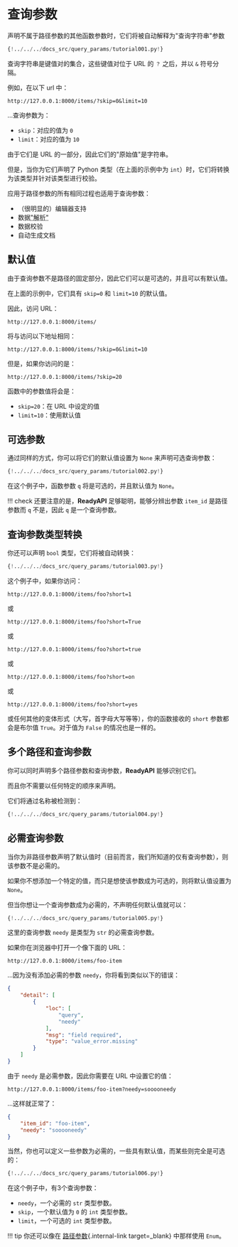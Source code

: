 # 查询参数

声明不属于路径参数的其他函数参数时，它们将被自动解释为"查询字符串"参数

```Python hl_lines="9"
{!../../../docs_src/query_params/tutorial001.py!}
```

查询字符串是键值对的集合，这些键值对位于 URL 的 `？` 之后，并以 `&` 符号分隔。

例如，在以下 url 中：

```
http://127.0.0.1:8000/items/?skip=0&limit=10
```

...查询参数为：

* `skip`：对应的值为 `0`
* `limit`：对应的值为 `10`

由于它们是 URL 的一部分，因此它们的"原始值"是字符串。

但是，当你为它们声明了 Python 类型（在上面的示例中为 `int`）时，它们将转换为该类型并针对该类型进行校验。

应用于路径参数的所有相同过程也适用于查询参数：

* （很明显的）编辑器支持
* 数据<abbr title="将来自 HTTP 请求的字符串转换为 Python 数据类型">"解析"</abbr>
* 数据校验
* 自动生成文档

## 默认值

由于查询参数不是路径的固定部分，因此它们可以是可选的，并且可以有默认值。

在上面的示例中，它们具有 `skip=0` 和 `limit=10` 的默认值。

因此，访问 URL：

```
http://127.0.0.1:8000/items/
```

将与访问以下地址相同：

```
http://127.0.0.1:8000/items/?skip=0&limit=10
```

但是，如果你访问的是：

```
http://127.0.0.1:8000/items/?skip=20
```

函数中的参数值将会是：

* `skip=20`：在 URL 中设定的值
* `limit=10`：使用默认值

## 可选参数

通过同样的方式，你可以将它们的默认值设置为 `None` 来声明可选查询参数：

```Python hl_lines="7"
{!../../../docs_src/query_params/tutorial002.py!}
```

在这个例子中，函数参数 `q` 将是可选的，并且默认值为 `None`。

!!! check
    还要注意的是，**ReadyAPI** 足够聪明，能够分辨出参数 `item_id` 是路径参数而 `q` 不是，因此 `q` 是一个查询参数。

## 查询参数类型转换

你还可以声明 `bool` 类型，它们将被自动转换：

```Python hl_lines="7"
{!../../../docs_src/query_params/tutorial003.py!}
```

这个例子中，如果你访问：

```
http://127.0.0.1:8000/items/foo?short=1
```

或

```
http://127.0.0.1:8000/items/foo?short=True
```

或

```
http://127.0.0.1:8000/items/foo?short=true
```

或

```
http://127.0.0.1:8000/items/foo?short=on
```

或

```
http://127.0.0.1:8000/items/foo?short=yes
```

或任何其他的变体形式（大写，首字母大写等等），你的函数接收的 `short` 参数都会是布尔值 `True`。对于值为 `False` 的情况也是一样的。


## 多个路径和查询参数

你可以同时声明多个路径参数和查询参数，**ReadyAPI** 能够识别它们。

而且你不需要以任何特定的顺序来声明。

它们将通过名称被检测到：

```Python hl_lines="6  8"
{!../../../docs_src/query_params/tutorial004.py!}
```

## 必需查询参数

当你为非路径参数声明了默认值时（目前而言，我们所知道的仅有查询参数），则该参数不是必需的。

如果你不想添加一个特定的值，而只是想使该参数成为可选的，则将默认值设置为 `None`。

但当你想让一个查询参数成为必需的，不声明任何默认值就可以：

```Python hl_lines="6-7"
{!../../../docs_src/query_params/tutorial005.py!}
```

这里的查询参数 `needy` 是类型为 `str` 的必需查询参数。

如果你在浏览器中打开一个像下面的 URL：

```
http://127.0.0.1:8000/items/foo-item
```

...因为没有添加必需的参数 `needy`，你将看到类似以下的错误：

```JSON
{
    "detail": [
        {
            "loc": [
                "query",
                "needy"
            ],
            "msg": "field required",
            "type": "value_error.missing"
        }
    ]
}
```

由于 `needy` 是必需参数，因此你需要在 URL 中设置它的值：

```
http://127.0.0.1:8000/items/foo-item?needy=sooooneedy
```

...这样就正常了：

```JSON
{
    "item_id": "foo-item",
    "needy": "sooooneedy"
}
```

当然，你也可以定义一些参数为必需的，一些具有默认值，而某些则完全是可选的：

```Python hl_lines="7"
{!../../../docs_src/query_params/tutorial006.py!}
```

在这个例子中，有3个查询参数：

* `needy`，一个必需的 `str` 类型参数。
* `skip`，一个默认值为 `0` 的 `int` 类型参数。
* `limit`，一个可选的 `int` 类型参数。

!!! tip
    你还可以像在 [路径参数](path-params.md#predefined-values){.internal-link target=_blank} 中那样使用 `Enum`。

